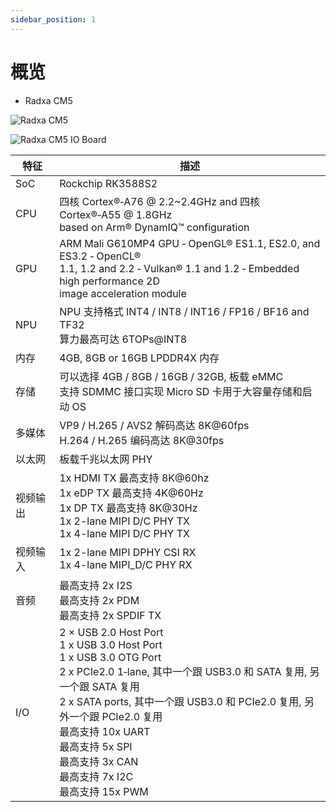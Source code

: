 ```yaml
---
sidebar_position: 1
---
```


# 概览

- Radxa CM5

![Radxa CM5](/img/cm5/cm5-overview.webp)

![Radxa CM5 IO Board](/img/cm5/cm5-io-board-overview.webp)

| 特征     | 描述                                                                                                                                                                                                                                                                                                                                                                        |
| -------- | --------------------------------------------------------------------------------------------------------------------------------------------------------------------------------------------------------------------------------------------------------------------------------------------------------------------------------------------------------------------------- |
| SoC      | Rockchip RK3588S2                                                                                                                                                                                                                                                                                                                                                            |
| CPU      | 四核 Cortex®‑A76 @ 2.2~2.4GHz and 四核 Cortex®‑A55 @ 1.8GHz<br/>based on Arm® DynamIQ™ configuration                                                                                                                                                                                                                                                                    |
| GPU      | ARM Mali G610MP4 GPU ‑ OpenGL® ES1.1, ES2.0, and ES3.2 ‑ OpenCL®<br/>1.1, 1.2 and 2.2 ‑ Vulkan® 1.1 and 1.2 ‑ Embedded high performance 2D<br/>image acceleration module                                                                                                                                                                                                 |
| NPU      | NPU 支持格式 INT4 / INT8 / INT16 / FP16 / BF16 and TF32 <br/> 算力最高可达 6TOPs@INT8                                                                                                                                                                                                                                                                                       |
| 内存     | 4GB, 8GB or 16GB LPDDR4X 内存                                                                                                                                                                                                                                                                                                                                               |
| 存储     | 可以选择 4GB / 8GB / 16GB / 32GB, 板载 eMMC <br />支持 SDMMC 接口实现 Micro SD 卡用于大容量存储和启动 OS                                                                                                                                                                                                                                                                    |
| 多媒体   | VP9 / H.265 / AVS2 解码高达 8K@60fps <br /> H.264 / H.265 编码高达 8K@30fps                                                                                                                                                                                                                                                                                                 |
| 以太网   | 板载千兆以太网 PHY                                                                                                                                                                                                                                                                                                                                                          |
| 视频输出 | 1x HDMI TX 最高支持 8K@60hz <br /> 1x eDP TX 最高支持 4K@60Hz <br /> 1x DP TX 最高支持 8K@30Hz <br /> 1x 2-lane MIPI D/C PHY TX <br /> 1x 4-lane MIPI D/C PHY TX                                                                                                                                                                                                            |
| 视频输入 | 1x 2-lane MIPI DPHY CSI RX <br /> 1x 4-lane MIPI_D/C PHY RX                                                                                                                                                                                                                                                                                                                 |
| 音频     | 最高支持 2x I2S <br /> 最高支持 2x PDM <br /> 最高支持 2x SPDIF TX                                                                                                                                                                                                                                                                                                          |
| I/O      | 2 × USB 2.0 Host Port <br /> 1 x USB 3.0 Host Port <br /> 1 x USB 3.0 OTG Port <br /> 2 x PCIe2.0 1‑lane, 其中一个跟 USB3.0 和 SATA 复用, 另一个跟 SATA 复用 <br /> 2 x SATA ports, 其中一个跟 USB3.0 和 PCIe2.0 复用, 另外一个跟 PCIe2.0 复用 <br /> 最高支持 10x UART <br /> 最高支持 5x SPI <br /> 最高支持 3x CAN <br /> 最高支持 7x I2C <br /> 最高支持 15x PWM <br /> |
